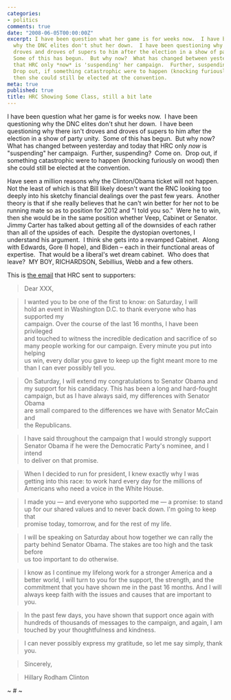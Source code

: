 ```yaml
---
categories:
- politics
comments: true
date: "2008-06-05T00:00:00Z"
excerpt: I have been question what her game is for weeks now.  I have been questioning
  why the DNC elites don't shut her down.  I have been questioning why there isn't
  droves and droves of supers to him after the election in a show of party unity. 
  Some of this has begun.  But why now?  What has changed between yesterday and today
  that HRC only *now* is 'suspending' her campaign.  Further, suspending?  Come on. 
  Drop out, if something catastrophic were to happen (knocking furiously on wood)
  then she could still be elected at the convention. 
meta: true
published: true
title: HRC Showing Some Class, still a bit late
---
```


I have been question what her game is for weeks now.  I have been questioning why the DNC elites don't shut her down.  I have been questioning why there isn't droves and droves of supers to him after the election in a show of party unity.  Some of this has begun.  But why now?  What has changed between yesterday and today that HRC only *now* is "suspending" her campaign.  Further, suspending?  Come on.  Drop out, if something catastrophic were to happen (knocking furiously on wood) then she could still be elected at the convention.  

Have seen a million reasons why the Clinton/Obama ticket will not happen.  Not the least of which is that Bill likely doesn't want the RNC looking too deeply into his sketchy financial dealings over the past few years.  Another theory is that if she really believes that he can't win better for her not to be running mate so as to position for 2012 and "I told you so."  Were he to win, then she would be in the same position whether Veep, Cabinet or Senator.  Jimmy Carter has talked about getting all of the downsides of each rather than all of the upsides of each.  Despite the dystopian overtones, I understand his argument.  I think she gets into a revamped Cabinet.  Along with Edwards, Gore (I hope), and Biden – each in their functional areas of expertise.  That would be a liberal's wet dream cabinet.  Who does that leave?  MY BOY, RICHARDSON, Sebillius, Webb and a few others.  

This is [the email][1] that HRC sent to supporters:

 [1]: http://talkingpointsmemo.com/archives/198827.php

> Dear XXX, 

> I wanted you to be one of the first to know: on Saturday, I will  
> hold an event in Washington D.C. to thank everyone who has supported my  
> campaign. Over the course of the last 16 months, I have been privileged  
> and touched to witness the incredible dedication and sacrifice of so  
> many people working for our campaign. Every minute you put into helping  
> us win, every dollar you gave to keep up the fight meant more to me  
> than I can ever possibly tell you. 

> On Saturday, I will extend my congratulations to Senator Obama and  
> my support for his candidacy. This has been a long and hard-fought  
> campaign, but as I have always said, my differences with Senator Obama  
> are small compared to the differences we have with Senator McCain and  
> the Republicans. 

> I have said throughout the campaign that I would strongly support  
> Senator Obama if he were the Democratic Party's nominee, and I intend  
> to deliver on that promise. 

> When I decided to run for president, I knew exactly why I was  
> getting into this race: to work hard every day for the millions of  
> Americans who need a voice in the White House. 

> I made you — and everyone who supported me — a promise: to stand  
> up for our shared values and to never back down. I'm going to keep that  
> promise today, tomorrow, and for the rest of my life. 

> I will be speaking on Saturday about how together we can rally the  
> party behind Senator Obama. The stakes are too high and the task before  
> us too important to do otherwise. 

> I know as I continue my lifelong work for a stronger America and a  
> better world, I will turn to you for the support, the strength, and the  
> commitment that you have shown me in the past 16 months. And I will  
> always keep faith with the issues and causes that are important to you. 

> In the past few days, you have shown that support once again with  
> hundreds of thousands of messages to the campaign, and again, I am  
> touched by your thoughtfulness and kindness. 

> I can never possibly express my gratitude, so let me say simply, thank you. 

> Sincerely, 

> Hillary Rodham Clinton

~ # ~